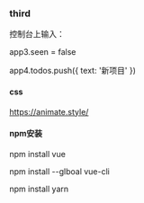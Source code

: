 
### third

控制台上输入：

app3.seen = false

app4.todos.push({ text: '新项目' })

#### css

https://animate.style/

#### npm安装

npm install vue

npm install --glboal vue-cli

npm install yarn





